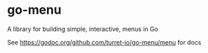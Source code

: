 # go-menu
A library for building simple, interactive, menus in Go

See https://godoc.org/github.com/turret-io/go-menu/menu for docs